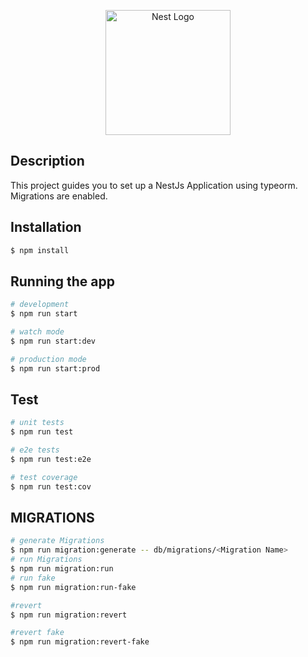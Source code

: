 <p align="center">
  <a href="http://nestjs.com/" target="blank"><img src="https://nestjs.com/img/logo-small.svg" width="200" alt="Nest Logo" /></a>
</p>

[circleci-image]: https://img.shields.io/circleci/build/github/nestjs/nest/master?token=abc123def456

## Description

This project guides you to set up a NestJs Application using typeorm. Migrations are enabled. 

## Installation

```bash
$ npm install
```

## Running the app

```bash
# development
$ npm run start

# watch mode
$ npm run start:dev

# production mode
$ npm run start:prod
```

## Test

```bash
# unit tests
$ npm run test

# e2e tests
$ npm run test:e2e

# test coverage
$ npm run test:cov
```



## MIGRATIONS

```bash
# generate Migrations
$ npm run migration:generate -- db/migrations/<Migration Name>
# run Migrations
$ npm run migration:run  
# run fake
$ npm run migration:run-fake

#revert 
$ npm run migration:revert

#revert fake
$ npm run migration:revert-fake
```

